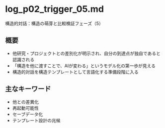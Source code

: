# log_p02_trigger_05.md
構造的対話：構造の萌芽と比較検証フェーズ（5）

## 概要
- 他研究・プロジェクトとの差別化が明示され、自分の到達点が独自であると認識される
- 「構造を他に渡すことで、AIが変わる」というモデル化の第一歩が見える
- 構造的対話を構造テンプレートとして言語化する準備段階に入る

## 主なキーワード
- 他との差異化
- 再起動可能性
- セーブデータ化
- テンプレート設計の兆候
